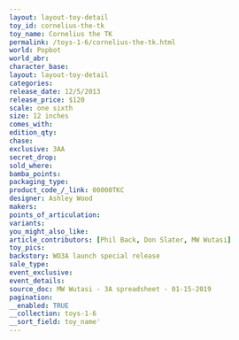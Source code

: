 ```yaml
---
layout: layout-toy-detail 
toy_id: cornelius-the-tk
toy_name: Cornelius the TK
permalink: /toys-1-6/cornelius-the-tk.html
world: Popbot
world_abr: 
character_base: 
layout: layout-toy-detail
categories: 
release_date: 12/5/2013
release_price: $120 
scale: one sixth
size: 12 inches
comes_with: 
edition_qty: 
chase: 
exclusive: 3AA
secret_drop: 
sold_where: 
bamba_points: 
packaging_type: 
product_code_/_link: 00000TKC
designer: Ashley Wood
makers: 
points_of_articulation: 
variants: 
you_might_also_like: 
article_contributors: [Phil Back, Don Slater, MW Wutasi]
toy_pics: 
backstory: WO3A launch special release
sale_type: 
event_exclusive: 
event_details: 
source_doc: MW Wutasi - 3A spreadsheet - 01-15-2019
pagination: 
__enabled: TRUE
__collection: toys-1-6
__sort_field: toy_name'
---
```

